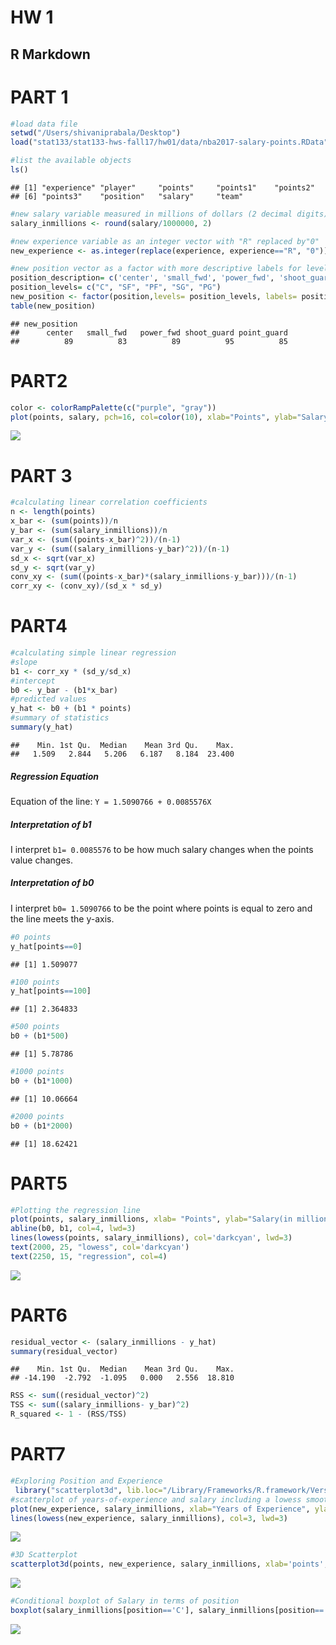 HW 1
================

R Markdown
----------

PART 1
======

``` r
#load data file 
setwd("/Users/shivaniprabala/Desktop")
load("stat133/stat133-hws-fall17/hw01/data/nba2017-salary-points.RData")
```

``` r
#list the available objects
ls()
```

    ## [1] "experience" "player"     "points"     "points1"    "points2"   
    ## [6] "points3"    "position"   "salary"     "team"

``` r
#new salary variable measured in millions of dollars (2 decimal digits)
salary_inmillions <- round(salary/1000000, 2)
```

``` r
#new experience variable as an integer vector with "R" replaced by"0"
new_experience <- as.integer(replace(experience, experience=="R", "0"))
```

``` r
#new position vector as a factor with more descriptive labels for levels
position_description= c('center', 'small_fwd', 'power_fwd', 'shoot_guard', 'point_guard')
position_levels= c("C", "SF", "PF", "SG", "PG")
new_position <- factor(position,levels= position_levels, labels= position_description)
table(new_position)
```

    ## new_position
    ##      center   small_fwd   power_fwd shoot_guard point_guard 
    ##          89          83          89          95          85

PART2
=====

``` r
color <- colorRampPalette(c("purple", "gray"))
plot(points, salary, pch=16, col=color(10), xlab="Points", ylab="Salary(in millions)", main="Scatterplot of Points and Salary", cex=1, type='p')
```

![](hw01-shivani-prabala_files/figure-markdown_github-ascii_identifiers/unnamed-chunk-6-1.png)

PART 3
======

``` r
#calculating linear correlation coefficients 
n <- length(points)
x_bar <- (sum(points))/n
y_bar <- (sum(salary_inmillions))/n
var_x <- (sum((points-x_bar)^2))/(n-1)
var_y <- (sum((salary_inmillions-y_bar)^2))/(n-1)
sd_x <- sqrt(var_x)
sd_y <- sqrt(var_y)
conv_xy <- (sum((points-x_bar)*(salary_inmillions-y_bar)))/(n-1)
corr_xy <- (conv_xy)/(sd_x * sd_y)
```

PART4
=====

``` r
#calculating simple linear regression 
#slope 
b1 <- corr_xy * (sd_y/sd_x)
#intercept 
b0 <- y_bar - (b1*x_bar)
#predicted values 
y_hat <- b0 + (b1 * points)
#summary of statistics 
summary(y_hat)
```

    ##    Min. 1st Qu.  Median    Mean 3rd Qu.    Max. 
    ##   1.509   2.844   5.206   6.187   8.184  23.400

##### Regression Equation

Equation of the line: `Y = 1.5090766 + 0.0085576X`

##### Interpretation of b1

I interpret `b1= 0.0085576` to be how much salary changes when the points value changes.

##### Interpretation of b0

I interpret `b0= 1.5090766` to be the point where points is equal to zero and the line meets the y-axis.

``` r
#0 points
y_hat[points==0]
```

    ## [1] 1.509077

``` r
#100 points
y_hat[points==100]
```

    ## [1] 2.364833

``` r
#500 points
b0 + (b1*500)
```

    ## [1] 5.78786

``` r
#1000 points 
b0 + (b1*1000)
```

    ## [1] 10.06664

``` r
#2000 points 
b0 + (b1*2000)
```

    ## [1] 18.62421

PART5
=====

``` r
#Plotting the regression line
plot(points, salary_inmillions, xlab= "Points", ylab="Salary(in millions)", main= "Regression and Lowess Lines", col='gray82', pch=16)
abline(b0, b1, col=4, lwd=3)
lines(lowess(points, salary_inmillions), col='darkcyan', lwd=3)
text(2000, 25, "lowess", col='darkcyan')
text(2250, 15, "regression", col=4)
```

![](hw01-shivani-prabala_files/figure-markdown_github-ascii_identifiers/unnamed-chunk-10-1.png)

PART6
=====

``` r
residual_vector <- (salary_inmillions - y_hat)
summary(residual_vector)
```

    ##    Min. 1st Qu.  Median    Mean 3rd Qu.    Max. 
    ## -14.190  -2.792  -1.095   0.000   2.556  18.810

``` r
RSS <- sum((residual_vector)^2)
TSS <- sum((salary_inmillions- y_bar)^2)
R_squared <- 1 - (RSS/TSS)
```

PART7
=====

``` r
#Exploring Position and Experience 
 library("scatterplot3d", lib.loc="/Library/Frameworks/R.framework/Versions/3.3/Resources/library")
#scatterplot of years-of-experience and salary including a lowess smooth line
plot(new_experience, salary_inmillions, xlab="Years of Experience", ylab="Salary (in millions)", main= "Scatterplot with Lowess Smooth", pch=16, col='gray78')
lines(lowess(new_experience, salary_inmillions), col=3, lwd=3)
```

![](hw01-shivani-prabala_files/figure-markdown_github-ascii_identifiers/unnamed-chunk-12-1.png)

``` r
#3D Scatterplot 
scatterplot3d(points, new_experience, salary_inmillions, xlab='points', ylab= 'salary', zlab='experience', main= '3D Scatterplot', pch=16, color='coral1')
```

![](hw01-shivani-prabala_files/figure-markdown_github-ascii_identifiers/unnamed-chunk-12-2.png)

``` r
#Conditional boxplot of Salary in terms of position
boxplot(salary_inmillions[position=='C'], salary_inmillions[position=='PF'], salary_inmillions[position=='PG'], salary_inmillions[position=='SF'], salary_inmillions[position=='SG'], names= c('center', 'point_fwd', 'point_guard', 'small_fwd', 'shoot_guard'), xlab='Position', ylab='Salary(in millions)')
```

![](hw01-shivani-prabala_files/figure-markdown_github-ascii_identifiers/unnamed-chunk-12-3.png)
